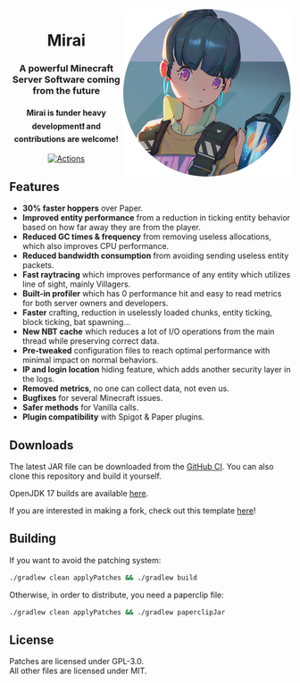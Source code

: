 <img src="logo.webp" alt="Mirai Face" align="right">
<div align="center">
  <h1>Mirai</h1>
  <h3>A powerful Minecraft Server Software coming from the future</h3>
  <h4>Mirai is ❗under heavy development❗ and contributions are welcome!</h4>

[![Actions](https://img.shields.io/github/workflow/status/etil2jz/Mirai/Build)](https://github.com/etil2jz/Mirai/actions)
</div>

## Features

- **30% faster hoppers** over Paper.
- **Improved entity performance** from a reduction in ticking entity behavior based on how far away they are from the player.
- **Reduced GC times & frequency** from removing useless allocations, which also improves CPU performance.
- **Reduced bandwidth consumption** from avoiding sending useless entity packets.
- **Fast raytracing** which improves performance of any entity which utilizes line of sight, mainly Villagers.
- **Built-in profiler** which has 0 performance hit and easy to read metrics for both server owners and developers.
- **Faster** crafting, reduction in uselessly loaded chunks, entity ticking, block ticking, bat spawning…
- **New NBT cache** which reduces a lot of I/O operations from the main thread while preserving correct data.
- **Pre-tweaked** configuration files to reach optimal performance with minimal impact on normal behaviors.
- **IP and login location** hiding feature, which adds another security layer in the logs.
- **Removed metrics**, no one can collect data, not even us.
- **Bugfixes** for several Minecraft issues.
- **Safer methods** for Vanilla calls.
- **Plugin compatibility** with Spigot & Paper plugins.

## Downloads
The latest JAR file can be downloaded from the [GitHub CI](https://github.com/etil2jz/Mirai/raw/jdk16/1.17/Mirai-1.17.1-R0.1-SNAPSHOT.jar). You can also clone this repository and build it yourself.

OpenJDK 17 builds are available [here](https://github.com/etil2jz/Mirai/raw/jdk17/1.17/Mirai-1.17.1-R0.1-SNAPSHOT.jar).

If you are interested in making a fork, check out this template [here](https://github.com/PaperMC/paperweight-examples)!

## Building

If you want to avoid the patching system:

```bash
./gradlew clean applyPatches && ./gradlew build
```

Otherwise, in order to distribute, you need a paperclip file:

```bash
./gradlew clean applyPatches && ./gradlew paperclipJar
```

## License
Patches are licensed under GPL-3.0.  
All other files are licensed under MIT.
